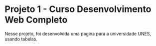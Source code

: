 # Projeto 1 - Curso Desenvolvimento Web Completo 

Nesse projeto, foi desenvolvida uma página para a universidade UNES, usando tabelas. 
